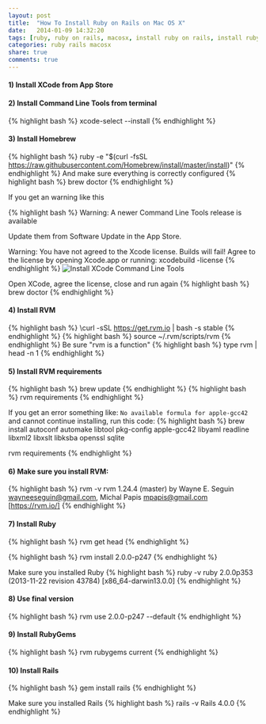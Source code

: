 ```yaml
---
layout: post
title:  "How To Install Ruby on Rails on Mac OS X"
date:   2014-01-09 14:32:20
tags: [ruby, ruby on rails, macosx, install ruby on rails, install ruby, rvm]
categories: ruby rails macosx
share: true
comments: true
---
```



#### 1) Install XCode from App Store 

#### 2) Install Command Line Tools from terminal
{% highlight bash %}
xcode-select --install
{% endhighlight %}

#### 3) Install Homebrew
{% highlight bash %}
ruby -e "$(curl -fsSL https://raw.githubusercontent.com/Homebrew/install/master/install)"
{% endhighlight %}
And make sure everything is correctly configured
{% highlight bash %}
brew doctor
{% endhighlight %}

If you get an warning like this

{% highlight bash %}
Warning: A newer Command Line Tools release is available

Update them from Software Update in the App Store.

Warning: You have not agreed to the Xcode license.
Builds will fail! Agree to the license by opening Xcode.app or running:
xcodebuild -license
{% endhighlight %}
![Install XCode Command Line Tools](/images/install-xcode-command-line-tools.png)

Open XCode, agree the license, close and run again
{% highlight bash %}
brew doctor
{% endhighlight %}


#### 4) Install RVM
{% highlight bash %}
\curl -sSL https://get.rvm.io | bash -s stable
{% endhighlight %}
{% highlight bash %}
source ~/.rvm/scripts/rvm
{% endhighlight %}
Be sure "rvm is a function"
{% highlight bash %}
type rvm | head -n 1
{% endhighlight %}

#### 5) Install RVM requirements
{% highlight bash %}
brew update
{% endhighlight %}
{% highlight bash %}
rvm requirements
{% endhighlight %}

If you get an error something like:
`No available formula for apple-gcc42`
 and cannot continue installing, run this code:
{% highlight bash %}
brew install autoconf automake libtool pkg-config apple-gcc42 libyaml readline libxml2 libxslt libksba openssl sqlite


rvm requirements
{% endhighlight %}


#### 6) Make sure you install RVM:
{% highlight bash %}
rvm -v
rvm 1.24.4 (master) by Wayne E. Seguin <wayneeseguin@gmail.com>, Michal Papis <mpapis@gmail.com> [https://rvm.io/]
{% endhighlight %}

#### 7) Install Ruby

{% highlight bash %}
rvm get head
{% endhighlight %}

{% highlight bash %}
rvm install 2.0.0-p247
{% endhighlight %}

Make sure you installed Ruby
{% highlight bash %}
ruby -v
ruby 2.0.0p353 (2013-11-22 revision 43784) [x86_64-darwin13.0.0]
{% endhighlight %}

#### 8) Use final version

{% highlight bash %}
rvm use 2.0.0-p247 --default
{% endhighlight %}

#### 9) Install RubyGems

{% highlight bash %}
rvm rubygems current
{% endhighlight %}

#### 10) Install Rails

{% highlight bash %}
gem install rails
{% endhighlight %}

Make sure you installed Rails
{% highlight bash %}
rails -v
Rails 4.0.0
{% endhighlight %}